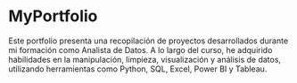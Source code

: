 # MyPortfolio
Este portfolio presenta una recopilación de proyectos desarrollados durante mi formación como Analista de Datos. A lo largo del curso, he adquirido habilidades en la manipulación, limpieza, visualización y análisis de datos, utilizando herramientas como Python, SQL, Excel, Power BI y Tableau.
